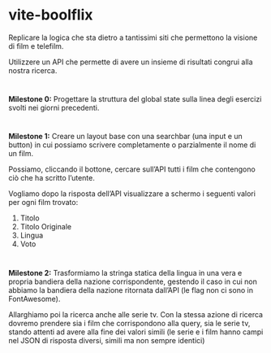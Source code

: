 # vite-boolflix

Replicare la logica che sta dietro a tantissimi siti che permettono la visione di film e telefilm.

Utilizzere un API che permette di avere un insieme di risultati congrui alla nostra ricerca.

#

**Milestone 0:**
Progettare la struttura del global state sulla linea degli esercizi svolti nei giorni precedenti.

#

**Milestone 1:**
Creare un layout base con una searchbar (una input e un button) in cui possiamo scrivere completamente o parzialmente il nome di un film. 

Possiamo, cliccando il  bottone, cercare sull’API tutti i film che contengono ciò che ha scritto l’utente.

Vogliamo dopo la risposta dell’API visualizzare a schermo i seguenti valori per ogni film trovato: 

1. Titolo
2. Titolo Originale
3. Lingua
4. Voto

#

**Milestone 2:**
Trasformiamo la stringa statica della lingua in una vera e propria bandiera della nazione corrispondente, gestendo il caso in cui non abbiamo la bandiera della nazione ritornata dall’API (le flag non ci sono in FontAwesome).

Allarghiamo poi la ricerca anche alle serie tv. Con la stessa azione di ricerca dovremo prendere sia i film che corrispondono alla query, sia le serie tv, stando attenti ad avere alla fine dei valori simili (le serie e i film hanno campi nel JSON di risposta diversi, simili ma non sempre identici)


